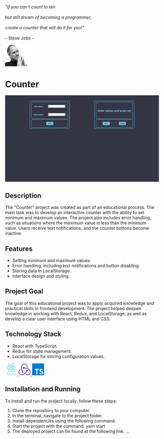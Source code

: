 <br> _"If you can't count to ten_</br>
<br> _but still dream of becoming a programmer,_</br>
<br> _create a counter that will do it for you!"_</br>
<br> - Steve Jobs -</br>
       
<img src="SteveJ.png" alt="Steve" width="90" height="70">
                                                                                                      

# Counter

![Project Example](counterG.gif)

## Description

The "Counter" project was created as part of an educational process. The main task was to develop an interactive counter with the ability to set minimum and maximum values. The project also includes error handling, such as situations where the maximum value is less than the minimum value. Users receive text notifications, and the counter buttons become inactive.

## Features

- Setting minimum and maximum values.
- Error handling, including text notifications and button disabling.
- Storing data in LocalStorage.
- Interface design and styling.

## Project Goal

The goal of this educational project was to apply acquired knowledge and practical skills in frontend development. The project helped deepen knowledge in working with React, Redux, and LocalStorage, as well as develop a clear user interface using HTML and CSS.

## Technology Stack

- React with TypeScript.
- Redux for state management.
- LocalStorage for storing configuration values.

<p align="left"> <a href="https://reactjs.org/" target="_blank" rel="noreferrer"> <img src="https://raw.githubusercontent.com/devicons/devicon/master/icons/react/react-original-wordmark.svg" alt="react" width="40" height="40"/> </a> <a href="https://redux.js.org" target="_blank" rel="noreferrer"> <img src="https://raw.githubusercontent.com/devicons/devicon/master/icons/redux/redux-original.svg" alt="redux" width="40" height="40"/> </a> <a href="https://www.typescriptlang.org/" target="_blank" rel="noreferrer"> <img src="https://raw.githubusercontent.com/devicons/devicon/master/icons/typescript/typescript-original.svg" alt="typescript" width="40" height="40"/> </a> </p>

## Installation and Running

To install and run the project locally, follow these steps:

1. Clone the repository to your computer.
2. In the terminal, navigate to the project folder.
3. Install dependencies using the following command:
4. Start the project with the command: yarn start
5. The deployed project can be found at the following link: ...
